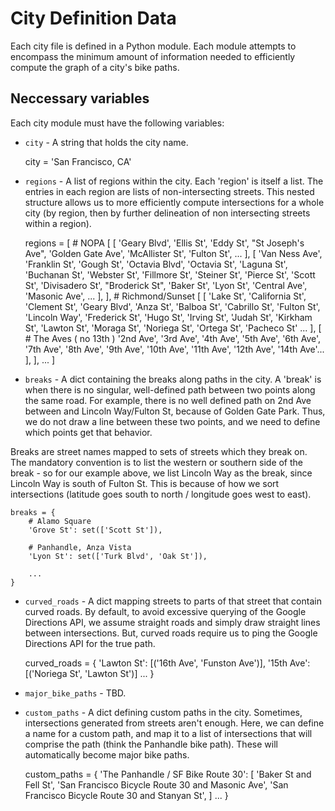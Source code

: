 # City Definition Data

Each city file is defined in a Python module. Each module
attempts to encompass the minimum amount of information needed
to efficiently compute the graph of a city's bike paths.

## Neccessary variables

Each city module must have the following variables:

* `city` - A string that holds the city name.

    city = 'San Francisco, CA'


* `regions` - A list of regions within the city. Each 'region' is
itself a list. The entries in each region are lists of non-intersecting
streets. This nested structure allows us to more efficiently compute
intersections for a whole city (by region, then by further delineation
of non intersecting streets within a region).

    regions = [
        # NOPA
        [
            [
                'Geary Blvd', 'Ellis St', 'Eddy St', "St Joseph's Ave",
                'Golden Gate Ave', 'McAllister St', 'Fulton St', ...
            ],
            [
                'Van Ness Ave', 'Franklin St', 'Gough St',
                'Octavia Blvd', 'Octavia St', 'Laguna St', 'Buchanan St',
                'Webster St', 'Fillmore St', 'Steiner St', 'Pierce St', 'Scott St',
                'Divisadero St', "Broderick St", 'Baker St',
                 'Lyon St', 'Central Ave', 'Masonic Ave', ...
            ],
        ],
        # Richmond/Sunset
        [
            [
                'Lake St', 'California St', 'Clement St', 'Geary Blvd',
                'Anza St', 'Balboa St', 'Cabrillo St', 'Fulton St',
                'Lincoln Way', 'Frederick St', 'Hugo St',
                'Irving St', 'Judah St',
                'Kirkham St', 'Lawton St', 'Moraga St',
                'Noriega St', 'Ortega St', 'Pacheco St' ...
            ],
            [
                # The Aves ( no 13th )
                '2nd Ave', '3rd Ave', '4th Ave', '5th Ave',
                '6th Ave', '7th Ave', '8th Ave', '9th Ave',
                '10th Ave', '11th Ave', '12th Ave', '14th Ave'...
            ],
        ],
        ...
    ]


* `breaks` - A dict containing the breaks along paths in the city. A
'break' is when there is no singular, well-defined path between two
points along the same road. For example, there is no well defined
path on 2nd Ave between and Lincoln Way/Fulton St, because of Golden
Gate Park. Thus, we do not draw a line between these two points, and
we need to define which points get that behavior.

Breaks are street names mapped to sets of streets which they break on.
The mandatory convention is to list the western or southern side of the
break - so for our example above, we list Lincoln Way as the break,
since Lincoln Way is south of Fulton St. This is because of how we
sort intersections (latitude goes south to north / longitude goes
west to east).

    breaks = {
        # Alamo Square
        'Grove St': set(['Scott St']),

        # Panhandle, Anza Vista
        'Lyon St': set(['Turk Blvd', 'Oak St']),

        ...
    }

* `curved_roads` - A dict mapping streets to parts of that street that
contain curved roads. By default, to avoid excessive querying of the
Google Directions API, we assume straight roads and simply draw
straight lines between intersections. But, curved roads require us
to ping the Google Directions API for the true path.

    curved_roads = {
        'Lawton St': [('16th Ave', 'Funston Ave')],
        '15th Ave': [('Noriega St', 'Lawton St')]
        ...
    }

* `major_bike_paths` - TBD.

* `custom_paths` - A dict defining custom paths in the city. Sometimes,
intersections generated from streets aren't enough. Here, we can define
a name for a custom path, and map it to a list of intersections that
will comprise the path (think the Panhandle bike path). These will
automatically become major bike paths.

    custom_paths = {
        'The Panhandle / SF Bike Route 30': [
            'Baker St and Fell St',
            'San Francisco Bicycle Route 30 and Masonic Ave',
            'San Francisco Bicycle Route 30 and Stanyan St',
        ]
        ...
    }
    

